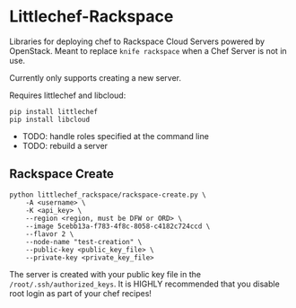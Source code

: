 # Littlechef-Rackspace

Libraries for deploying chef to Rackspace Cloud Servers powered by OpenStack.
Meant to replace `knife rackspace` when a Chef Server is not in use.

Currently only supports creating a new server.

Requires littlechef and libcloud:

```
pip install littlechef
pip install libcloud
```

* TODO: handle roles specified at the command line
* TODO: rebuild a server

## Rackspace Create

```
python littlechef_rackspace/rackspace-create.py \
    -A <username> \
    -K <api_key> \
    --region <region, must be DFW or ORD> \
    --image 5cebb13a-f783-4f8c-8058-c4182c724ccd \
    --flavor 2 \
    --node-name "test-creation" \
    --public-key <public_key_file> \
    --private-key <private_key_file>
```

The server is created with your public key file in the `/root/.ssh/authorized_keys`.
It is HIGHLY recommended that you disable root login as part of your chef recipes!
